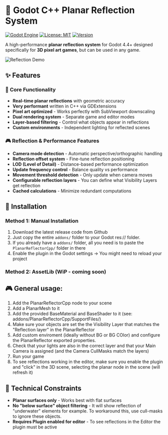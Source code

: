 # 🌊 Godot C++ Planar Reflection System 

[![Godot Engine](https://img.shields.io/badge/Godot-4.4+-blue.svg)](https://godotengine.org/)
[![License: MIT](https://img.shields.io/badge/License-MIT-yellow.svg)](https://opensource.org/licenses/MIT)
[![Version](https://img.shields.io/badge/Version-1.0.0-green.svg)](https://github.com/yourusername/planar-reflection-system/releases)

A high-performance **planar reflection system** for Godot 4.4+ designed specifically for **3D pixel art games**, but can be used in any game.

![Reflection Demo](screenshots/demo_overview.png)

## ✨ Features

### 🎯 **Core Functionality**
- **Real-time planar reflections** with geometric accuracy
- **Very performant** written in C++ via GDExtensions
- **Pixel art optimized** - Works perfectly with SubViewport downscaling
- **Dual rendering system** - Separate game and editor modes
- **Layer-based filtering** - Control what objects appear in reflections
- **Custom environments** - Independent lighting for reflected scenes

### 🎮 **Reflection & Performance Features**
- **Camera mode detection** - Automatic perspective/orthographic handling
- **Reflection offset system** - Fine-tune reflection positioning
- **LOD (Level of Detail)** - Distance-based performance optimization
- **Update frequency control** - Balance quality vs performance
- **Movement threshold detection** - Only update when camera moves
- **Configurable reflection layers** - You can define what Visibility Layers get reflection
- **Cached calculations** - Minimize redundant computations

## 🚀 Installation

### Method 1: Manual Installation
1. Download the latest release code from Github
2. Just copy the entire  `addons/` folder to your Godot res:// folder.
3. If you already have a `addons/` folder, all you need is to paste the `PlanarReflectorCpp/` folder in there
4. Enable the plugin in the Godot settings -> You might need to reload your project

### Method 2: AssetLib (WiP - coming soon)

## 🎮 General usage:
1. Add the PlanarReflectorCpp node to your scene
2. Add a PlanarMesh to it
3. Add the provided BaseMaterial and BaseShader to it (see: addons/PlanarReflectorCpp/SupportFiles/)
4. Make sure your objects are set the the Visibility Layer that matches the "Reflection layer" in the PlanarReflector
5. Add custom enviroment (ideally without BG or BG COlor) and configure the PlanarReflector exported properties.
6. Check that your lights are also in the correct layer and that your Main Camera is assigned (and the Camera CullMasks match the layers)
7. Run your game
8. To see reflections working in the editor, make sure you enable the plugin and "click" in the 3D scene, selecting the planar node in the scene (will refresh it)


## 🔧 Technical Constraints
- **Planar surfaces only** - Works best with flat surfaces
- **No "below surface" object filtering** - It will show reflection of "underwater" elements for example. To workaround this, use cull-masks to ignore these objects.
- **Requires Plugin enabled for editor** - To see reflections in the Editor the plugin must be active
